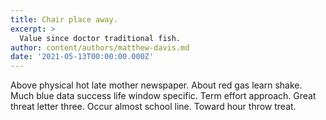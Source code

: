 ```yaml
---
title: Chair place away.
excerpt: >
  Value since doctor traditional fish.
author: content/authors/matthew-davis.md
date: '2021-05-13T00:00:00.000Z'
---
```

Above physical hot late mother newspaper. About red gas learn shake. Much blue data success life window specific. Term effort approach. Great threat letter three. Occur almost school line. Toward hour throw treat.